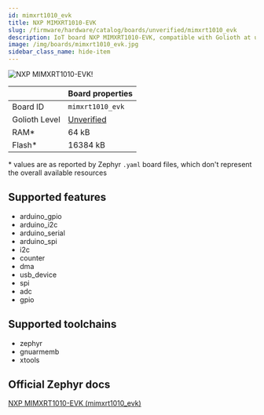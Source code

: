 ```yaml
---
id: mimxrt1010_evk
title: NXP MIMXRT1010-EVK
slug: /firmware/hardware/catalog/boards/unverified/mimxrt1010_evk
description: IoT board NXP MIMXRT1010-EVK, compatible with Golioth at unverified level.
image: /img/boards/mimxrt1010_evk.jpg
sidebar_class_name: hide-item
---
```


[//]: # (This is an auto-generated file, do not edit! Changes to it will be lost upon re-generation)

![NXP MIMXRT1010-EVK!](/img/boards/mimxrt1010_evk.jpg "NXP MIMXRT1010-EVK")

|                | Board properties     |
| -------------  | -------------------- |
| Board ID       | `mimxrt1010_evk` |
| Golioth Level  | [Unverified](/firmware/hardware#unverified-boards) |
| RAM*           | 64 kB |
| Flash*         | 16384 kB |

\* values are as reported by Zephyr `.yaml` board files, which don't represent the overall available resources



## Supported features

* arduino_gpio
* arduino_i2c
* arduino_serial
* arduino_spi
* i2c
* counter
* dma
* usb_device
* spi
* adc
* gpio

## Supported toolchains

* zephyr
* gnuarmemb
* xtools

## Official Zephyr docs

[NXP MIMXRT1010-EVK (mimxrt1010_evk)](https://docs.zephyrproject.org/latest/boards/nxp/mimxrt1010_evk/doc/index.html)
